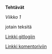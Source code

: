 **Tehtävät**

*Viikko 1*

jotain teksitä

[Linkki gitlogiin](https://github.com/VolmarKa/ot-harjoitustyo/blob/master/laskarit/viikko1/gitlog.txt)

[Linkki komentoriviin](https://github.com/VolmarKa/ot-harjoitustyo/blob/master/laskarit/viikko1/komentorivi.txt)
